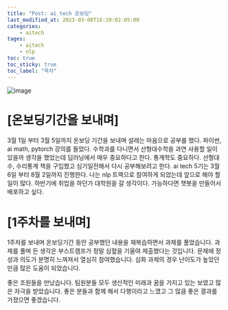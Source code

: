 ```yaml
---
title: "Post: ai tech 온보딩"
last_modified_at: 2023-03-08T16:20:02-05:00
categories:
    - aitech
tages:
    - aitech
    - nlp
toc: true
toc_sticky: true
toc_label: "목차"
---
```




<!-- ![image](https://user-images.githubusercontent.com/45550607/102208312-9b284180-3f12-11eb-8467-7b5ea1779ac7.png)
{: .align-center} -->



![image](../../../image/aitech.png)


# [온보딩기간을 보내며]
3월 1일 부터 3월 5일까지 온보딩 기간을 보내며 설레는 마음으로 공부를 했다. 파이썬, ai math, pytorch 강의를 들었다. 수학과를 다니면서 선형대수학을 과연 사용할 일이 있을까 생각을 했었는데 딥러닝에서 매우 중요하다고 한다. 통계학도 중요하다. 선형대수, 수리통계 책을 구입했고 심기일전해서 다시 공부해보려고 한다.  ai tech 5기는 3월 6일 부터 8월 2일까지 진행한다. 나는 nlp 트랙으로 참여하게 되었는데 앞으로 해야 할 일이 많다. 하반기에 취업을 하던가 대학원을 갈 생각이다. 가능하다면 챗봇을 만들어서 배포하고 싶다.

# [1주차를 보내며]
1주차를 보내며 온보딩기간 동안 공부했던 내용을 재복습하면서 과제를 풀었습니다. 과제를 풀며 든 생각은 부스트캠프가 정말 심혈을 기울여 제출했다는 것입니다. 문제에 정성과 의도가 분명히 느껴져서 열심히 참여했습니다. 심화 과제의 경우 난이도가 높았던 만큼 많은 도움이 되었습니다.

좋은 조원들을 만났습니다. 팀원분들 모두 생산적인 미래과 꿈을 가지고 있는 보였고 많은 자극을 받았습니다. 좋은 분들과 함께 해서 다행이라고 느꼈고 그 많큼 좋은 결과를 가졌으면 좋겠습니다.
